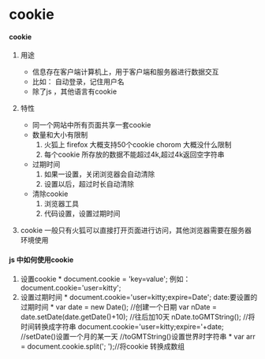 cookie
====
#### cookie
 1. 用途
    * 信息存在客户端计算机上，用于客户端和服务器进行数据交互
    * 比如： 自动登录，记住用户名
    * 除了js ，其他语言有cookie

 2. 特性
    * 同一个网站中所有页面共享一套cookie
    * 数量和大小有限制
        1. 火狐上 firefox  大概支持50个cookie
            chorom 大概没什么限制
        2. 每个cookie 所存放的数据不能超过4k,超过4k返回空字符串
    * 过期时间
        1. 如果一设置，关闭浏览器会自动清除
        2. 设置以后，超过时长自动清除
    * 清除cookie
        1. 浏览器工具
        2. 代码设置，设置过期时间
  3. cookie 一般只有火狐可以直接打开页面进行访问，其他浏览器需要在服务器环境使用

#### js 中如何使用cookie
  1. 设置cookie
    * document.cookie = 'key=value';
      例如：document.cookie='user=kitty';
  2. 设置过期时间
    * document.cookie='user=kitty;expire=Date';
      date:要设置的过期时间
    * var date = new Date();  //创建一个日期
      var nDate = date.setDate(date.getDate()+10);   //往后加10天
      nDate.toGMTString();  //将时间转换成字符串
      document.cookie='user=kitty;expire='+date;
      //setDate()设置一个月的某一天
      //toGMTString()设置世界时字符串
    * var arr = document.cookie.split('; ');//将cookie 转换成数组
